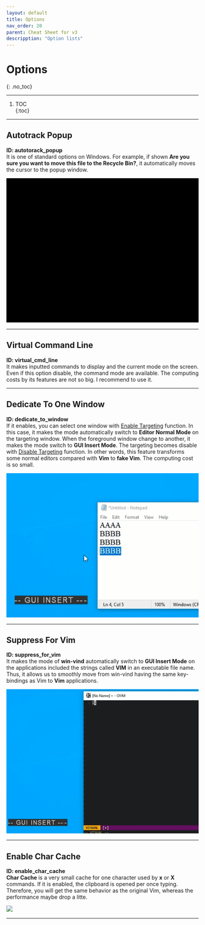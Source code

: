 ```yaml
---
layout: default
title: Options
nav_order: 20
parent: Cheat Sheet for v3
descripption: "Option lists"
---
```


# Options
{: .no_toc}

<hr>

1. TOC  
{:toc}  

<hr>

## Autotrack Popup
**ID: autotorack_popup**  
It is one of standard options on Windows. For example, if shown **Are you sure you want to move this file to the Recycle Bin?**, it automatically moves the cursor to the popup window.

<img src="https://github.com/pit-ray/pit-ray.github.io/blob/master/win-vind/imgs/autotrack_demo.gif?raw=true" >

<hr>

## Virtual Command Line
**ID: virtual_cmd_line**  
It makes inputted commands to display and the current mode on the screen. Even if this option disable, the command mode are available. The computing costs by its features are not so big. I recommend to use it.  

<hr>

## Dedicate To One Window
**ID: dedicate_to_window**  
If it enables, you can select one window with <a href="https://pit-ray.github.io/win-vind/cheat_sheet/others/#enable-targeting">Enable Targeting</a> function. In this case, it makes the mode automatically switch to **Editor Normal Mode** on the targeting window. When the foreground window change to another, it makes the mode switch to **GUI Insert Mode**. The targeting becomes disable with <a href="https://pit-ray.github.io/win-vind/cheat_sheet/others/#disable-targeting">Disable Targeting</a> function. In other words, this feature transforms some normal editors compared with **Vim** to **fake Vim**. The computing cost is so small.  

<img src="https://github.com/pit-ray/pit-ray.github.io/blob/master/win-vind/imgs/dedicate-demo.gif?raw=true" >
    
<hr>

## Suppress For Vim
**ID: suppress_for_vim**  
It makes the mode of **win-vind** automatically switch to **GUI Insert Mode** on the applications included the strings called **VIM** in an executable file name. Thus, it allows us to smoothly move from win-vind having the same key-bindings as Vim to **Vim** applications.  

<img src="https://github.com/pit-ray/pit-ray.github.io/blob/master/win-vind/imgs/for_vim.gif?raw=true" >

<hr>

## Enable Char Cache  
**ID: enable_char_cache**  
**Char Cache** is a very small cache for one character used by **x** or **X** commands. If it is enabled, the clipboard is opened per once typing. Therefore, you will get the same behavior as the original Vim, whereas the performance maybe drop a litte.  

<img src="https://github.com/pit-ray/pit-ray.github.io/blob/master/win-vind/imgs/cache_char.gif?raw=true" >

<hr>
